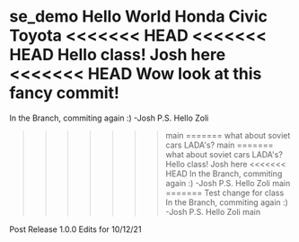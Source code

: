 se_demo
Hello World
Honda Civic
Toyota
<<<<<<< HEAD
<<<<<<< HEAD
Hello class! Josh here
<<<<<<< HEAD
Wow look at this fancy commit!
=======
In the Branch, commiting again :) -Josh P.S. Hello Zoli
>>>>>>> main
=======
what about soviet cars LADA's?
>>>>>>> main
=======
what about soviet cars LADA's?
Hello class! Josh here
<<<<<<< HEAD
In the Branch, commiting again :) -Josh P.S. Hello Zoli
>>>>>>> main
=======
Test change for class
In the Branch, commiting again :) -Josh P.S. Hello Zoli
>>>>>>> main

Post Release 1.0.0
Edits for 10/12/21